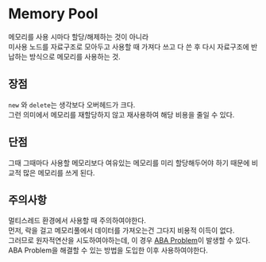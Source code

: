# Memory Pool
메모리를 사용 시마다 할당/해제하는 것이 아니라 <br/>
미사용 노드를 자료구조로 모아두고 사용할 때 가져다 쓰고 다 쓴 후 다시 자료구조에 반납하는 방식으로 메모리를 사용하는 것.

## 장점
```new``` 와 ```delete```는 생각보다 오버헤드가 크다. <br/>
그런 의미에서 메모리를 재할당하지 않고 재사용하여 해당 비용을 줄일 수 있다.

## 단점
그때 그때마다 사용할 메모리보다 여유있는 메모리를 미리 할당해두어야 하기 때문에 비교적 많은 메모리를 쓰게 된다.

## 주의사항
멀티스레드 환경에서 사용할 때 주의하여야한다. <br/>
먼저, 락을 걸고 메모리풀에서 데이터를 가져오는건 그다지 비용적 이득이 없다. <br/>
그러므로 원자적연산을 시도하여야하는데, 이 경우 [ABA Problem](https://github.com/SuhYC/Lesson/blob/main/Operating_System/ABA_problem.md)이 발생할 수 있다. <br/>
ABA Problem을 해결할 수 있는 방법을 도입한 이후 사용하여야한다.
